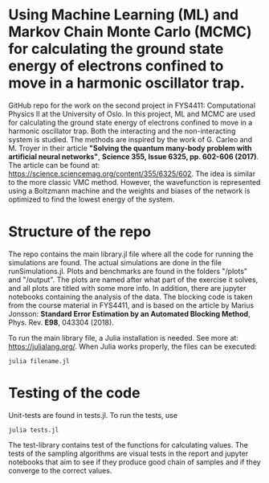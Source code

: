 # Using Machine Learning (ML) and Markov Chain Monte Carlo (MCMC) for calculating the ground state energy of electrons confined to move in a harmonic oscillator trap.
GitHub repo for the work on the second project in FYS4411: Computational Physics II at the University of Oslo. In this project, ML and MCMC are used for calculating the ground state energy of electrons confined to move in a harmonic oscillator trap. Both the interacting and the non-interacting system is studied. The methods are inspired by the work of G. Carleo and M. Troyer in their article __"Solving the quantum many-body problem with artificial neural networks"__, __Science 355, Issue 6325, pp. 602-606 (2017)__. The article can be found at: https://science.sciencemag.org/content/355/6325/602. The idea is similar to the more classic VMC method. However, the wavefunction is represented using a Boltzmann machine and the weights and biases of the network is optimized to find the lowest energy of the system.


# Structure of the repo
The repo contains the main library.jl file where all the code for running the simulations are found. The actual simulations are done in the file runSimulations.jl. Plots and benchmarks are found in the folders "/plots" and "/output". The plots are named after what part of the exercise it solves, and all plots are titled with some more info. In addition, there are jupyter notebooks containing the analysis of the data. The blocking code is taken from the course material in FYS4411, and is based on the article by Marius Jonsson: __Standard Error Estimation by an Automated Blocking Method__, Phys. Rev. __E98__, 043304 (2018).

To run the main library file, a Julia installation is needed. See more at: https://julialang.org/. When Julia works properly, the files can be executed:
```
julia filename.jl
```

# Testing of the code
Unit-tests are found in tests.jl. To run the tests, use
```
julia tests.jl
```
The test-library contains test of the functions for calculating values. The tests of the sampling algorithms are visual tests in the report and jupyter notebooks that aim to see if they produce good chain of samples and if they converge to the correct values.
